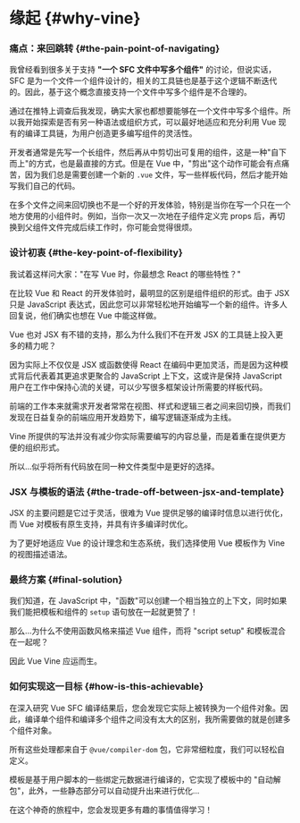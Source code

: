 # 缘起 {#why-vine}

### 痛点：来回跳转 {#the-pain-point-of-navigating}

我曾经看到很多关于支持 **"一个 SFC 文件中写多个组件"** 的讨论，但说实话，SFC 是为一个文件一个组件设计的，相关的工具链也是基于这个逻辑不断迭代的。因此，基于这个概念直接支持一个文件中写多个组件是不合理的。

通过在推特上调查后我发现，确实大家也都想要能够在一个文件中写多个组件。所以我开始探索是否有另一种语法或组织方式，可以最好地适应和充分利用 Vue 现有的编译工具链，为用户创造更多编写组件的灵活性。

开发者通常是先写一个长组件，然后再从中剪切出可复用的组件，这是一种"自下而上"的方式，也是最直接的方式。但是在 Vue 中，"剪出"这个动作可能会有点痛苦，因为我们总是需要创建一个新的 `.vue` 文件，写一些样板代码，然后才能开始写我们自己的代码。

在多个文件之间来回切换也不是一个好的开发体验，特别是当你在写一个只在一个地方使用的小组件时。例如，当你一次又一次地在子组件定义完 props 后，再切换到父组件文件完成后续工作时，你可能会觉得很烦。

### 设计初衷 {#the-key-point-of-flexibility}

我试着这样问大家："在写 Vue 时，你最想念 React 的哪些特性？"

在比较 Vue 和 React 的开发体验时，最明显的区别是组件组织的形式。由于 JSX 只是 JavaScript 表达式，因此您可以非常轻松地开始编写一个新的组件。许多人回复说，他们确实也想在 Vue 中能这样做。

Vue 也对 JSX 有不错的支持，那么为什么我们不在开发 JSX 的工具链上投入更多的精力呢？

因为实际上不仅仅是 JSX 或函数使得 React 在编码中更加灵活，而是因为这种模式背后代表着其更追求更聚合的 JavaScript 上下文，这或许是保持 JavaScript 用户在工作中保持心流的关键，可以少写很多框架设计所需要的样板代码。

前端的工作本来就需求开发者常常在视图、样式和逻辑三者之间来回切换，而我们发现在日益复杂的前端应用开发趋势下，编写逻辑逐渐成为主线。

Vine 所提供的写法并没有减少你实际需要编写的内容总量，而是着重在提供更方便的组织形式。

所以...似乎将所有代码放在同一种文件类型中是更好的选择。

### JSX 与模板的语法 {#the-trade-off-between-jsx-and-template}

JSX 的主要问题是它过于灵活，很难为 Vue 提供足够的编译时信息以进行优化，而 Vue 对模板有原生支持，并具有许多编译时优化。

为了更好地适应 Vue 的设计理念和生态系统，我们选择使用 Vue 模板作为 Vine 的视图描述语法。

### 最终方案 {#final-solution}

我们知道，在 JavaScript 中，"函数"可以创建一个相当独立的上下文，同时如果我们能把模板和组件的 `setup` 语句放在一起就更赞了！

那么...为什么不使用函数风格来描述 Vue 组件，而将 "script setup" 和模板混合在一起呢？

因此 Vue Vine 应运而生。

### 如何实现这一目标 {#how-is-this-achievable}

在深入研究 Vue SFC 编译结果后，您会发现它实际上被转换为一个组件对象。因此，编译单个组件和编译多个组件之间没有太大的区别，我所需要做的就是创建多个组件对象。

所有这些处理都来自于 `@vue/compiler-dom` 包，它非常细粒度，我们可以轻松自定义。

模板是基于用户脚本的一些绑定元数据进行编译的，它实现了模板中的 "自动解包"，此外，一些静态部分可以自动提升出来进行优化...

在这个神奇的旅程中，您会发现更多有趣的事情值得学习！
